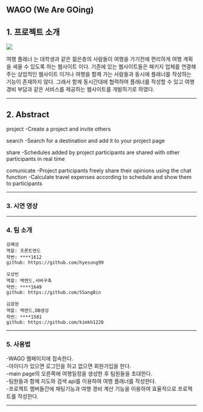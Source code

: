 ## WAGO (We Are GOing)

## 1. 프로젝트 소개
<img src=".\client\src\assets\images\WAGO_logo.png">

여행 플래너 <WAGO>는 대학생과 같은 젊은층의 사람들이 여행을 가기전에 편리하게 여행 계획을 세울 수 있도록 하는 웹사이트 이다.
기존에 있는 웹사이트들은 패키지 업체를 연결해주는 상업적인 웹사이트 이거나 여행을 함께 가는 사람들과 동시에 플래너를 작성하는 기능이 존재하지 않다.
그래서 함께 동시간대에 협력하여 플래너를 작성할 수 있고 여행 경비 부담과 같은 서비스를 제공하는 웹사이트를 개발하기로 하였다.

---------------------------------------------------------------------------------------------------------------
## 2. Abstract

 project
  -Create a project and invite others
  
 search
  -Search for a destination and add it to your project page
  
 share
  -Schedules added by project participants are shared with other participants in real time
  
 comunicate
  -Project participants freely share their opinions using the chat function
  -Calculate travel expenses according to schedule and show them to participants
  
  

---------------------------------------------------------------------------------------------------------------

### 3. 시연 영상


---------------------------------------------------------------------------------------------------------------

### 4. 팀 소개
```
김혜성
역할: 프론트엔드
학번: ****1612
github: https://github.com/hyesung99
```
```
오상빈
역할: 백엔드,서버구축
학번: ****1649
github: https://github.com/5SangBin
```
```
김광현
역할: 백엔드,DB생성
학번: ****1581
github: https://github.com/kimkh1228
```

---------------------------------------------------------------------------------------------------------------

### 5. 사용법
  
  -WAGO 웹페이지에 접속한다.  
-아이디가 있으면 로그인을 하고 없으면 회원가입을 한다.  
-main page의 오른쪽에 여행일정을 생성한 후 팀원들을 초대한다.  
-팀원들과 함께 지도와 검색 api를 이용하여 여행 플래너를 작성한다.  
-프로젝트 멤버들간에 채팅기능과 여행 경비 계산 기능을 이용하여 효율적으로 프로젝트를 작성한다.  

---------------------------------------------------------------------------------------------------------------
